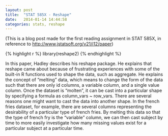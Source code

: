```yaml
---
layout: post
title:  "STAT 585X - Reshape"
date:   2014-01-14 14:44:58
categories: stats, reshape
---
```


(This is a blog post made for the first reading assignment in STAT 585X, in reference to http://www.jstatsoft.org/v21/i12/paper)

{% highlight r %}
library(reshape2)
{% endhighlight %}

In this paper, Hadley describes his reshape package. He explains that reshape came about because of frustrating experiences with some of the built-in R functions used to shape the data, such as aggregate. He explains the concept of “melting” data, which means to change the form of the data such that there are only id columns, a variable column, and a single value column. Once the dataset is “molten”, it can be cast into a particular shape by specifying a formula as column_vars ~ row_vars. There are several reasons one might want to cast the data into another shape. In the french fries dataset, for example, there are several columns representing the desirability of a particular type of french fries. By melting this data so that the type of french fry is the “variable” column, we can then cast subject by time to more easily investigate how many missing values exist for a particular subject at a particular time.
